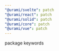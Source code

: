 ```yaml
---
"@urami/svelte": patch
"@urami/react": patch
"@urami/solid": patch
"@urami/core": patch
"@urami/vue": patch
---
```


package keywords
